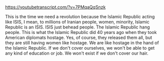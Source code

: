 https://youtubetranscript.com/?v=7PMqaQqSnzk

 This is the time we need a revolution because the Islamic Republic acting like ISIS, I mean, to millions of Iranian people, women, minority, Islamic Republic is an ISIS. ISIS just behead people. The Islamic Republic hang people. This is what the Islamic Republic did 40 years ago when they took American diplomats hostage. Yes, of course, they released them all, but they are still having women like hostage. We are like hostage in the hand of the Islamic Republic. If we don't cover ourselves, we won't be able to get any kind of education or job. We won't exist if we don't cover our hair.